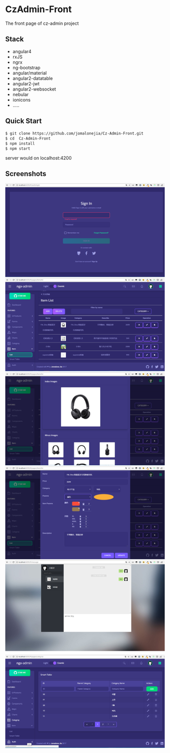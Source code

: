 # CzAdmin-Front

The front page of cz-admin project

Stack
-----

- angular4
- rxJS
- ngrx
- ng-bootstrap
- angular/material
- angular2-datatable
- angular2-jwt   
- angular2-websocket
- nebular
- ionicons
- .....


Quick Start
-----------

```shell
$ git clone https://github.com/jomalonejia/Cz-Admin-Front.git
$ cd  Cz-Admin-Front
$ npm install
$ npm start
```

server would on localhost:4200

Screenshots
-------------

![image](https://github.com/jomalonejia/Cz-Admin-Front/blob/master/screenshots/login.png)<br />
![image](https://github.com/jomalonejia/Cz-Admin-Front/blob/master/screenshots/item.png)<br />
![image](https://github.com/jomalonejia/Cz-Admin-Front/blob/master/screenshots/item_1.png)<br />
![image](https://github.com/jomalonejia/Cz-Admin-Front/blob/master/screenshots/item_2.png)<br />
![image](https://github.com/jomalonejia/Cz-Admin-Front/blob/master/screenshots/message.png)<br />
![image](https://github.com/jomalonejia/Cz-Admin-Front/blob/master/screenshots/category.png)<br />



